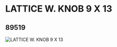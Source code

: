 # LATTICE W. KNOB 9 X 13
## 89519
![LATTICE W. KNOB 9 X 13](https://lc-www-live-s.legocdn.com/media/bricks/5/2/4583878.jpg)